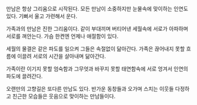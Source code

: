 
만남은 항상 그리움으로 시작된다.
모든 만남이 소중하지만
눈물속에 맞이하는 인연도 있다.
기뻐서 울고 가련해서 운다.

가족과의 만남은 진한 그리움이다.
같이 부대끼며 버티어낸 세월속에
서로가 아파하며 서로를 껴안는다.
가슴 한켠엔 언제나 애절함이 있다.

세월의 물결은 같은 파도를 일으켜
그들은 속절없이 닮아간다.
가족은 끊어내지 못할 흐름에 이끌려
서로의 시간을 살아내며 닮아간다.

가족이란 이기지 못할 엄숙함과
그무엇과 바꾸지 못할 태연함속에
서로 엉겨서 인연의 파도에 끌려간다.

오랜만의 고향길은 또다른 만남도 있다.
반가운 동창들과 오가며 스치는 이웃들
다정하고 친근한 모습들은
웃음으로 맞이하는 만남들이다.